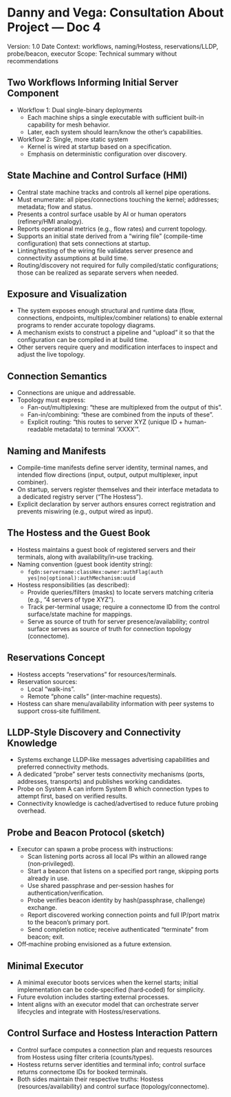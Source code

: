 # Danny and Vega: Consultation About Project — Doc 4

Version: 1.0
Date Context: workflows, naming/Hostess, reservations/LLDP, probe/beacon, executor
Scope: Technical summary without recommendations

## Two Workflows Informing Initial Server Component

- Workflow 1: Dual single-binary deployments
  - Each machine ships a single executable with sufficient built-in capability for mesh behavior.
  - Later, each system should learn/know the other’s capabilities.
- Workflow 2: Single, more static system
  - Kernel is wired at startup based on a specification.
  - Emphasis on deterministic configuration over discovery.

## State Machine and Control Surface (HMI)

- Central state machine tracks and controls all kernel pipe operations.
- Must enumerate: all pipes/connections touching the kernel; addresses; metadata; flow and status.
- Presents a control surface usable by AI or human operators (refinery/HMI analogy).
- Reports operational metrics (e.g., flow rates) and current topology.
- Supports an initial state derived from a “wiring file” (compile-time configuration) that sets connections at startup.
- Linting/testing of the wiring file validates server presence and connectivity assumptions at build time.
- Routing/discovery not required for fully compiled/static configurations; those can be realized as separate servers when needed.

## Exposure and Visualization

- The system exposes enough structural and runtime data (flow, connections, endpoints, multiplex/combiner relations) to enable external programs to render accurate topology diagrams.
- A mechanism exists to construct a pipeline and “upload” it so that the configuration can be compiled in at build time.
- Other servers require query and modification interfaces to inspect and adjust the live topology.

## Connection Semantics

- Connections are unique and addressable.
- Topology must express:
  - Fan-out/multiplexing: “these are multiplexed from the output of this”.
  - Fan-in/combining: “these are combined from the inputs of these”.
  - Explicit routing: “this routes to server XYZ (unique ID + human-readable metadata) to terminal ‘XXXX’”.

## Naming and Manifests

- Compile-time manifests define server identity, terminal names, and intended flow directions (input, output, output multiplexer, input combiner).
- On startup, servers register themselves and their interface metadata to a dedicated registry server (“The Hostess”).
- Explicit declaration by server authors ensures correct registration and prevents miswiring (e.g., output wired as input).

## The Hostess and the Guest Book

- Hostess maintains a guest book of registered servers and their terminals, along with availability/in‑use tracking.
- Naming convention (guest book identity string):
  - `fqdn:servername:classHex:owner:authFlag(auth yes|no|optional):authMechanism:uuid`
- Hostess responsibilities (as described):
  - Provide queries/filters (masks) to locate servers matching criteria (e.g., “4 servers of type XYZ”).
  - Track per-terminal usage; require a connectome ID from the control surface/state machine for mappings.
  - Serve as source of truth for server presence/availability; control surface serves as source of truth for connection topology (connectome).

## Reservations Concept

- Hostess accepts “reservations” for resources/terminals.
- Reservation sources:
  - Local “walk-ins”.
  - Remote “phone calls” (inter‑machine requests).
- Hostess can share menu/availability information with peer systems to support cross‑site fulfillment.

## LLDP‑Style Discovery and Connectivity Knowledge

- Systems exchange LLDP‑like messages advertising capabilities and preferred connectivity methods.
- A dedicated “probe” server tests connectivity mechanisms (ports, addresses, transports) and publishes working candidates.
- Probe on System A can inform System B which connection types to attempt first, based on verified results.
- Connectivity knowledge is cached/advertised to reduce future probing overhead.

## Probe and Beacon Protocol (sketch)

- Executor can spawn a probe process with instructions:
  - Scan listening ports across all local IPs within an allowed range (non‑privileged).
  - Start a beacon that listens on a specified port range, skipping ports already in use.
  - Use shared passphrase and per‑session hashes for authentication/verification.
  - Probe verifies beacon identity by hash(passphrase, challenge) exchange.
  - Report discovered working connection points and full IP/port matrix to the beacon’s primary port.
  - Send completion notice; receive authenticated “terminate” from beacon; exit.
- Off‑machine probing envisioned as a future extension.

## Minimal Executor

- A minimal executor boots services when the kernel starts; initial implementation can be code‑specified (hard‑coded) for simplicity.
- Future evolution includes starting external processes.
- Intent aligns with an executor model that can orchestrate server lifecycles and integrate with Hostess/reservations.

## Control Surface and Hostess Interaction Pattern

- Control surface computes a connection plan and requests resources from Hostess using filter criteria (counts/types).
- Hostess returns server identities and terminal info; control surface returns connectome IDs for booked terminals.
- Both sides maintain their respective truths: Hostess (resources/availability) and control surface (topology/connectome).

